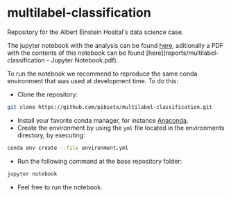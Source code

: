 # multilabel-classification
Repository for the Albert Einstein Hosital's data science case.

The jupyter notebook with the analysis can be found [here](notebooks/multilabel-classification.ipynb), aditionally a PDF with the contents of this notebook can be found [here](reports/multilabel-classification - Jupyter Notebook.pdf).

To run the notebook we recommend to reproduce the same conda environment that was used at development time. To do this:
 * Clone the repository:
 ```bash
 git clone https://github.com/pibieta/multilabel-classification.git
 ```
 * Install your favorite conda manager, for instance [Anaconda](https://docs.anaconda.com/anaconda/install/).
 * Create the environment by using the `yml` file located in the environments directory, by executing:
 ```bash
 conda env create --file environment.yml
 ```
 * Run the following command at the base repository folder:
 ```bash
 jupyter notebook
 ```
 * Feel free to run the notebook.
